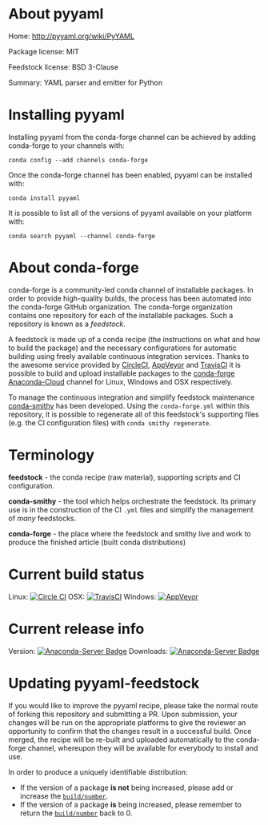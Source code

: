 About pyyaml
============

Home: http://pyyaml.org/wiki/PyYAML

Package license: MIT

Feedstock license: BSD 3-Clause

Summary: YAML parser and emitter for Python



Installing pyyaml
=================

Installing pyyaml from the conda-forge channel can be achieved by adding conda-forge to your channels with:

```
conda config --add channels conda-forge
```

Once the conda-forge channel has been enabled, pyyaml can be installed with:

```
conda install pyyaml
```

It is possible to list all of the versions of pyyaml available on your platform with:

```
conda search pyyaml --channel conda-forge
```


About conda-forge
=================

conda-forge is a community-led conda channel of installable packages.
In order to provide high-quality builds, the process has been automated into the
conda-forge GitHub organization. The conda-forge organization contains one repository 
for each of the installable packages. Such a repository is known as a *feedstock*.

A feedstock is made up of a conda recipe (the instructions on what and how to build
the package) and the necessary configurations for automatic building using freely
available continuous integration services. Thanks to the awesome service provided by
[CircleCI](https://circleci.com/), [AppVeyor](http://www.appveyor.com/)
and [TravisCI](https://travis-ci.org/) it is possible to build and upload installable
packages to the [conda-forge](https://anaconda.org/conda-forge)
[Anaconda-Cloud](http://docs.anaconda.org/) channel for Linux, Windows and OSX respectively.

To manage the continuous integration and simplify feedstock maintenance
[conda-smithy](http://github.com/conda-forge/conda-smithy) has been developed.
Using the ``conda-forge.yml`` within this repository, it is possible to regenerate all of
this feedstock's supporting files (e.g. the CI configuration files) with ``conda smithy regenerate``.


Terminology
===========

**feedstock** - the conda recipe (raw material), supporting scripts and CI configuration.

**conda-smithy** - the tool which helps orchestrate the feedstock.
                   Its primary use is in the construction of the CI ``.yml`` files
                   and simplify the management of *many* feedstocks.

**conda-forge** - the place where the feedstock and smithy live and work to
                  produce the finished article (built conda distributions)

Current build status
====================

Linux: [![Circle CI](https://circleci.com/gh/conda-forge/pyyaml-feedstock.svg?style=svg)](https://circleci.com/gh/conda-forge/pyyaml-feedstock)
OSX: [![TravisCI](https://travis-ci.org/conda-forge/pyyaml-feedstock.svg?branch=master)](https://travis-ci.org/conda-forge/pyyaml-feedstock) 
Windows: [![AppVeyor](https://ci.appveyor.com/api/projects/status/github/conda-forge/pyyaml-feedstock?svg=True)](https://ci.appveyor.com/project/conda-forge/pyyaml-feedstock/branch/master)

Current release info
====================
Version: [![Anaconda-Server Badge](https://anaconda.org/conda-forge/pyyaml/badges/version.svg)](https://anaconda.org/conda-forge/pyyaml)
Downloads: [![Anaconda-Server Badge](https://anaconda.org/conda-forge/pyyaml/badges/downloads.svg)](https://anaconda.org/conda-forge/pyyaml)


Updating pyyaml-feedstock
=========================

If you would like to improve the pyyaml recipe, please take the normal
route of forking this repository and submitting a PR. Upon submission, your changes will
be run on the appropriate platforms to give the reviewer an opportunity to confirm that the
changes result in a successful build. Once merged, the recipe will be re-built and uploaded
automatically to the conda-forge channel, whereupon they will be available for everybody to
install and use.

In order to produce a uniquely identifiable distribution:
 * If the version of a package **is not** being increased, please add or increase
   the [``build/number``](http://conda.pydata.org/docs/building/meta-yaml.html#build-number-and-string). 
 * If the version of a package **is** being increased, please remember to return
   the [``build/number``](http://conda.pydata.org/docs/building/meta-yaml.html#build-number-and-string)
   back to 0.
